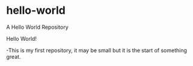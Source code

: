 # hello-world
A Hello World Repository

Hello World!

-This is my first repository, it may be small but it is the start of something great.
